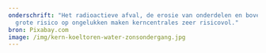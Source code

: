 ```yaml
---
onderschrift: "Het radioactieve afval, de erosie van onderdelen en bovenal: het
  grote risico op ongelukken maken kerncentrales zeer risicovol."
bron: Pixabay.com
image: /img/kern-koeltoren-water-zonsondergang.jpg
---
```

